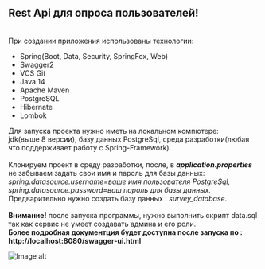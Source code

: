 <h2>Rest Api для опроса пользователей!</h2></br>
При создании приложения использованы технологии:</br>
<ul>
<li>Spring(Boot, Data, Security, SpringFox, Web)</li>
<li>Swagger2</li>
<li>VCS Git</li>
<li>Java 14</li>
<li>Apache Maven</li>
<li>PostgreSQL</li>
<li>Hibernate</li>
<li>Lombok</li>
</ul>

Для запуска проекта нужно иметь на локальном компютере:</br>
jdk(выше 8 версии), базу данных PostgreSql, среда разработки(любая что поддерживает работу с Spring-Framework).</br></br>
Клонируем проект в среду разработки, после, в <b><i>application.properties</i></b></br>
не забываем задать свои имя и пароль для базы данных:</br>
<i>spring.datasource.username=ваше имя пользователя PostgreSql, </br>
spring.datasource.password=ваш пароль для базы данных.</i></br>
Предварительно нужно создать базу данных : <i>survey_database</i>. </br></br>
<b>Внимание!</b>
после запуска программы, нужно выполнить скрипт data.sql так как сервис не умеет создавать админа и его роли.</br>
<b>Более подробная документция будет доступна после запуска по : http://localhost:8080/swagger-ui.html </b></br>


![Image alt]((https://github.com/IgorNoroc/survey/blob/master/src/main/resources/img/rest-docs.png))


